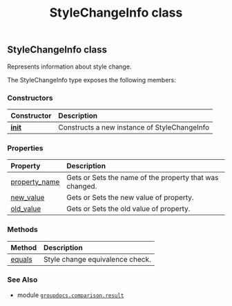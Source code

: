 ﻿---
title: StyleChangeInfo class
second_title: GroupDocs.Comparison for Python via .NET API References
description: 
type: docs
url: /python-net/groupdocs.comparison.result/stylechangeinfo/
is_root: false
weight: 50
---

## StyleChangeInfo class

Represents information about style change.



The StyleChangeInfo type exposes the following members:

### Constructors
| Constructor | Description |
| :- | :- |
| [__init__](/comparison/python-net/groupdocs.comparison.result/stylechangeinfo/__init__/#) | Constructs a new instance of StyleChangeInfo |


### Properties
| Property | Description |
| :- | :- |
| [property_name](/comparison/python-net/groupdocs.comparison.result/stylechangeinfo/property_name) | Gets or Sets the name of the property that was changed. |
| [new_value](/comparison/python-net/groupdocs.comparison.result/stylechangeinfo/new_value) | Gets or Sets the new value of property. |
| [old_value](/comparison/python-net/groupdocs.comparison.result/stylechangeinfo/old_value) | Gets or Sets the old value of property. |


### Methods
| Method | Description |
| :- | :- |
| [equals](/comparison/python-net/groupdocs.comparison.result/stylechangeinfo/equals/#groupdocs.comparison.result.StyleChangeInfo) | Style change equivalence check. |



### See Also
* module [`groupdocs.comparison.result`](..)
